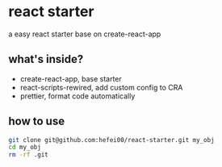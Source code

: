 # react starter
a easy react starter base on create-react-app
## what's inside?
* create-react-app, base starter
* react-scripts-rewired, add custom config to CRA
* prettier, format code automatically
## how to use
```bash
git clone git@github.com:hefei00/react-starter.git my_obj
cd my_obj
rm -rf .git
```
